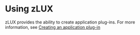 # Using zLUX

zLUX provides the ability to create application plug-ins. For more information, see [Creating an application plug-in](creating-an-application-plug-in/)


